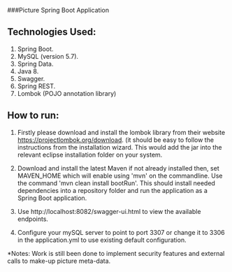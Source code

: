 ###Picture Spring Boot Application
## Technologies Used:
1. Spring Boot.
2. MySQL (version 5.7).
3. Spring Data.
4. Java 8.
5. Swagger.
6. Spring REST.
7. Lombok (POJO annotation library)

## How to run:
1. Firstly please download and install the lombok library from their website https://projectlombok.org/download. (it should be easy to follow the instructions from the installation wizard. This would add the jar into the relevant eclipse installation folder on your system.

2. Download and install the latest Maven if not already installed then, set MAVEN_HOME which will enable using 'mvn' on the commandline. Use the command 'mvn clean install bootRun'. This should install needed dependencies into a repository folder and run the application as a Spring Boot application.
3. Use http://localhost:8082/swagger-ui.html to view the available endpoints.
4. Configure your mySQL server to point to port 3307 or change it to 3306 in the application.yml to use existing default configuration.

*Notes:
Work is still been done to implement security features and external calls to make-up picture meta-data.
